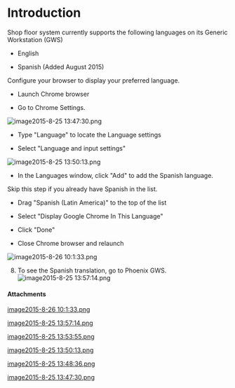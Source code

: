 # Introduction

Shop floor system currently supports the following languages on its Generic Workstation (GWS)

- English

- Spanish (Added August 2015)

Configure your browser to display your preferred language. 

- Launch Chrome browser


- Go to Chrome Settings.



![image2015-8-25 13:47:30.png](/.attachments/29918683.png)





- Type "Language" to locate the Language settings


- Select "Language and input settings"



![image2015-8-25 13:50:13.png](/.attachments/29918681.png)






- In the Languages window, click "Add" to add the Spanish language.

Skip this step if you already have Spanish in the list.

- Drag "Spanish (Latin America)" to the top of the list


- Select "Display Google Chrome In This Language"


- Click "Done"


- Close Chrome browser and relaunch

![image2015-8-26 10:1:33.png](/.attachments/29918678.png)


8. To see the Spanish translation, go to Phoenix GWS. 
![image2015-8-25 13:57:14.png](/.attachments/29918679.png)





#### Attachments

[image2015-8-26 10:1:33.png](/.attachments/29918678.png)
[image2015-8-25 13:57:14.png](/.attachments/29918679.png)
[image2015-8-25 13:53:55.png](/.attachments/29918680.png)
[image2015-8-25 13:50:13.png](/.attachments/29918681.png)
[image2015-8-25 13:48:36.png](/.attachments/29918682.png)
[image2015-8-25 13:47:30.png](/.attachments/29918683.png)
